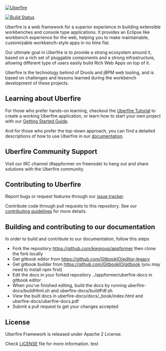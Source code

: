 [![Uberfire](http://uberfireframework.org/upload/images/uberfire-logo.png)](http://uberfireframework.org/)

[![Build Status](http://ci.kiegroup.org/buildStatus/icon?job=uberfire)](http://ci.kiegroup.org/job/uberfire)

Uberfire is a web framework for a superior experience in building extensible workbenches and console type applications.
It provides an Eclipse like workbench experience for the web, helping you to make maintainable, customizable workbench-style apps in no time flat.

Our ultimate goal in Uberfire is to provide a strong ecosystem around it, based on a rich set of pluggable components and a strong infrastructure, allowing different type of users easily build Rich Web Apps on top of it.

Uberfire is the technology behind of Drools and jBPM web tooling, and is based on challenges and lessons learned during the workbench development of these projects.

## Learning about Uberfire

For those who prefer hands-on learning, checkout the [Uberfire Tutorial](http://www.uberfireframework.org/docs/tutorial/tutorial.html) to create a working Uberfire application, or learn how to start your own project with our [Getting Started Guide](http://www.uberfireframework.org/docs/gettingStarted/gettingStarted.html).

And for those who prefer the top-down approach, you can find a detailed descriptions of how to use Uberfire in our [documentation](http://www.uberfireframework.org/docs/index.html).

## Uberfire Community Support

Visit our IRC channel (#appformer on freenode) to hang out and share solutions with the Uberfire community.

## Contributing to Uberfire

Report bugs or request features through our [issue tracker](https://issues.jboss.org/projects/UF).

Contribute code through pull requests to this repository. See our [contributing guidelines](https://github.com/droolsjbpm/droolsjbpm-build-bootstrap/blob/master/README.md) for more details.

## Building and contributing to our documentation

In order to build and contribute to our documentation, follow this steps

- Fork the repository https://github.com/kiegroup/appformer then clone the fork locally
- Get gitbook editor from https://github.com/GitbookIO/editor-legacy
- Get gitbook builder from https://github.com/GitbookIO/gitbook (you may need to install npm first)
- Edit the docs in your forked repository ../appformer/uberfire-docs in gitbook editor
- When you've finished editing, build the docs by running uberfire-docs/buildHtml.sh and uberfire-docs/buildPdf.sh
- View the built docs in uberfire-docs/docs/_book/index.html and uberfire-docs/uberfire-docs.pdf
- Submit a pull request to get your changes accepted

## License

Uberfire Framework is released under Apache 2 License.

Check [LICENSE](LICENSE-ASL-2.0.txt) file for more information.
test
